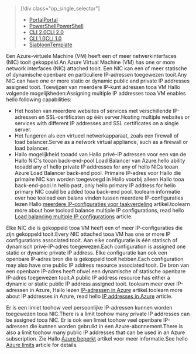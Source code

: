 > [!div class="op_single_selector"]
> * [<span data-ttu-id="ee853-101">Portal</span><span class="sxs-lookup"><span data-stu-id="ee853-101">Portal</span></span>](../articles/virtual-network/virtual-network-multiple-ip-addresses-portal.md)
> * [<span data-ttu-id="ee853-102">PowerShell</span><span class="sxs-lookup"><span data-stu-id="ee853-102">PowerShell</span></span>](../articles/virtual-network/virtual-network-multiple-ip-addresses-powershell.md)
> * [<span data-ttu-id="ee853-103">CLI 2.0</span><span class="sxs-lookup"><span data-stu-id="ee853-103">CLI 2.0</span></span>](../articles/virtual-network/virtual-network-multiple-ip-addresses-cli.md)
> * [<span data-ttu-id="ee853-104">CLI 1.0</span><span class="sxs-lookup"><span data-stu-id="ee853-104">CLI 1.0</span></span>](../articles/virtual-network/virtual-network-multiple-ip-addresses-cli-nodejs.md)
> * [<span data-ttu-id="ee853-105">Sjabloon</span><span class="sxs-lookup"><span data-stu-id="ee853-105">Template</span></span>](../articles/virtual-network/virtual-network-multiple-ip-addresses-template.md)
>

<span data-ttu-id="ee853-106">Een Azure-virtuele Machine (VM) heeft een of meer netwerkinterfaces (NIC) tooit gekoppeld.</span><span class="sxs-lookup"><span data-stu-id="ee853-106">An Azure Virtual Machine (VM) has one or more network interfaces (NIC) attached tooit.</span></span> <span data-ttu-id="ee853-107">Een NIC kan een of meer statische of dynamische openbare en particuliere IP-adressen toegewezen tooit.</span><span class="sxs-lookup"><span data-stu-id="ee853-107">Any NIC can have one or more static or dynamic public and private IP addresses assigned tooit.</span></span> <span data-ttu-id="ee853-108">Toewijzen van meerdere IP-kunt adressen tooa VM Hallo volgende mogelijkheden:</span><span class="sxs-lookup"><span data-stu-id="ee853-108">Assigning multiple IP addresses tooa VM enables hello following capabilities:</span></span>

* <span data-ttu-id="ee853-109">Het hosten van meerdere websites of services met verschillende IP-adressen en SSL-certificaten op één server.</span><span class="sxs-lookup"><span data-stu-id="ee853-109">Hosting multiple websites or services with different IP addresses and SSL certificates on a single server.</span></span>
* <span data-ttu-id="ee853-110">Het fungeren als een virtueel netwerkapparaat, zoals een firewall of load balancer.</span><span class="sxs-lookup"><span data-stu-id="ee853-110">Serve as a network virtual appliance, such as a firewall or load balancer.</span></span>
* <span data-ttu-id="ee853-111">Hallo mogelijkheid tooadd van Hallo privé-IP adressen voor een van de Hallo NIC's tooan back-end-pool Load Balancer van Azure.</span><span class="sxs-lookup"><span data-stu-id="ee853-111">hello ability tooadd any of hello private IP addresses for any of hello NICs tooan Azure Load Balancer back-end pool.</span></span> <span data-ttu-id="ee853-112">Primaire IP-adres voor Hallo die primaire NIC kan worden toegevoegd in Hallo voorbij alleen Hallo tooa back-end-pool.</span><span class="sxs-lookup"><span data-stu-id="ee853-112">In hello past, only hello primary IP address for hello primary NIC could be added tooa back-end pool.</span></span> <span data-ttu-id="ee853-113">toolearn informatie over hoe tooload een balans vinden tussen meerdere IP-configuraties lezen Hallo [meerdere IP-configuraties voor taakverdeling](../articles/load-balancer/load-balancer-multiple-ip.md?toc=%2fazure%2fvirtual-network%2ftoc.json) artikel.</span><span class="sxs-lookup"><span data-stu-id="ee853-113">toolearn more about how tooload balance multiple IP configurations, read hello [Load balancing multiple IP configurations](../articles/load-balancer/load-balancer-multiple-ip.md?toc=%2fazure%2fvirtual-network%2ftoc.json) article.</span></span>

<span data-ttu-id="ee853-114">Elke NIC die is gekoppeld tooa VM heeft een of meer IP-configuraties die zijn gekoppeld tooit.</span><span class="sxs-lookup"><span data-stu-id="ee853-114">Every NIC attached tooa VM has one or more IP configurations associated tooit.</span></span> <span data-ttu-id="ee853-115">Aan elke configuratie is één statisch of dynamisch privé-IP-adres toegewezen.</span><span class="sxs-lookup"><span data-stu-id="ee853-115">Each configuration is assigned one static or dynamic private IP address.</span></span> <span data-ttu-id="ee853-116">Elke configuratie kan ook een openbare IP-adres bron die is gekoppeld tooit hebben.</span><span class="sxs-lookup"><span data-stu-id="ee853-116">Each configuration may also have one public IP address resource associated tooit.</span></span> <span data-ttu-id="ee853-117">De bron van een openbare IP-adres heeft ofwel een dynamische of statische openbare IP-adres toegewezen tooit.</span><span class="sxs-lookup"><span data-stu-id="ee853-117">A public IP address resource has either a dynamic or static public IP address assigned tooit.</span></span> <span data-ttu-id="ee853-118">toolearn meer over IP-adressen in Azure, Hallo lezen [IP-adressen in Azure](../articles/virtual-network/virtual-network-ip-addresses-overview-arm.md) artikel.</span><span class="sxs-lookup"><span data-stu-id="ee853-118">toolearn more about IP addresses in Azure, read hello [IP addresses in Azure](../articles/virtual-network/virtual-network-ip-addresses-overview-arm.md) article.</span></span> 

<span data-ttu-id="ee853-119">Er is een limiet toohow veel persoonlijke IP-adressen kunnen worden toegewezen tooa NIC.</span><span class="sxs-lookup"><span data-stu-id="ee853-119">There is a limit toohow many private IP addresses can be assigned tooa NIC.</span></span> <span data-ttu-id="ee853-120">Er is ook een limiet toohow veel openbare IP-adressen die kunnen worden gebruikt in een Azure-abonnement.</span><span class="sxs-lookup"><span data-stu-id="ee853-120">There is also a limit toohow many public IP addresses that can be used in an Azure subscription.</span></span> <span data-ttu-id="ee853-121">Zie Hallo [Azure beperkt](../articles/azure-subscription-service-limits.md?toc=%2fazure%2fvirtual-network%2ftoc.json#azure-resource-manager-virtual-networking-limits) artikel voor meer informatie.</span><span class="sxs-lookup"><span data-stu-id="ee853-121">See hello [Azure limits](../articles/azure-subscription-service-limits.md?toc=%2fazure%2fvirtual-network%2ftoc.json#azure-resource-manager-virtual-networking-limits) article for details.</span></span>
